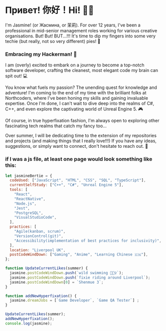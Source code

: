 
# Привет! 你好！Hi! ✌🏼

I'm Jasmine! (or Жасмина, or 茉莉). For over 12 years, I've been a professional in mid-senior management roles working for various creative organisations. But! But! BUT...!!! It's time to dip my fingers into some very techie (but really, not so very different) pies! 🥧

### Embracing my Hackerman! 🚀

I am (overly) excited to embark on a journey to become a top-notch software developer, crafting the cleanest, most elegant code my brain can spit out! 💻

You know what fuels my passion? The unending quest for knowledge and adventure! I'm coming to the end of my time with the brilliant folks at Northcoders, where I've been honing my skills and gaining invaluable expertise. Once I'm done, I can't wait to dive deep into the realms of C#, C++, and even explore the captivating world of Unreal Engine 5. 🎮 

Of course, in true hyperfixation fashion, I'm always open to exploring other fascinating tech realms that catch my fancy too... 

Over summer, I will be dedicating time to the extension of my repositories and projects (and making things that I really love!!!) If you have any ideas, suggestions, or simply want to connect, don't hesitate to reach out. 🌟
<br>
### if I was a js file, at least one page would look something like this:


```js
let jasmineBertie = {
  codeUsed: ["JavaScript", "HTML", "CSS", "SQL", "TypeScript"],
  currentSelfStudy: ["C++", "C#", "Unreal Engine 5"],
  tools: [
    "React",
    "ReactNative",
    "Node.js",
    "Jest",
    "PostgreSQL",
    "VisualStudioCode",
  ],
  practices: [
    "Agile(kanban, scrum)",
    "VersionControl(git)",
    "Accessibility(implementation of best practices for inclusivity)",
  ],
  location: "Liverpool UK",
  postCodeWindDown: ["Gaming", "Anime", "Learning Chinese 🇨🇳"],
};

function UpdateCurrentLikes(summer) {
  jasmine.postCodeWindDown.push(`wild swimming 🏊🏼‍♀️`);
  jasmine.postCodeWindDown.push(`fixie riding around Liverpool`);
  jasmine.postCodeWindDown[0] = `Shenmue 3`;
}

function addNewHyperfixation() {
  jasmine.dreamJobs = [`Game Developer`, `Game QA Tester`] ;
}

UpdateCurrentLikes(summer);
addNewHyperfixation();
console.log(jasmine);
```
